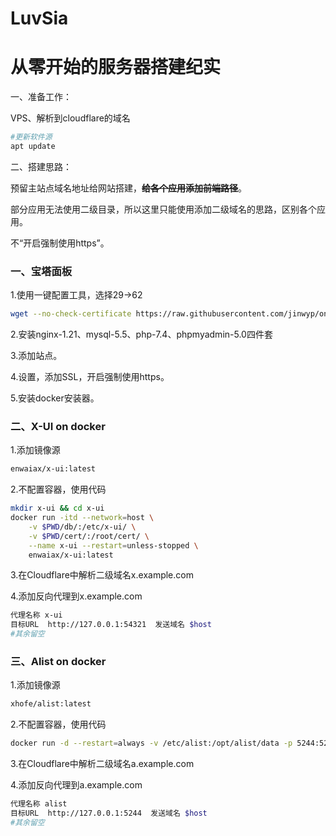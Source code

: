 # LuvSia 
# 从零开始的服务器搭建纪实

一、准备工作：

VPS、解析到cloudflare的域名

```bash
#更新软件源
apt update
```
二、搭建思路：

预留主站点域名地址给网站搭建，**~~给各个应用添加前端路径~~**。

部分应用无法使用二级目录，所以这里只能使用添加二级域名的思路，区别各个应用。

不“开启强制使用https”。

### 一、宝塔面板 
1.使用一键配置工具，选择29→62
```bash
wget --no-check-certificate https://raw.githubusercontent.com/jinwyp/one_click_script/master/trojan_v2ray_install.sh && chmod +x ./trojan_v2ray_install.sh && ./trojan_v2ray_install.sh
```
2.安装nginx-1.21、mysql-5.5、php-7.4、phpmyadmin-5.0四件套

3.添加站点。

4.设置，添加SSL，开启强制使用https。

5.安装docker安装器。

### 二、X-UI on docker

1.添加镜像源
```bash
enwaiax/x-ui:latest
```
2.不配置容器，使用代码
```bash
mkdir x-ui && cd x-ui
docker run -itd --network=host \
    -v $PWD/db/:/etc/x-ui/ \
    -v $PWD/cert/:/root/cert/ \
    --name x-ui --restart=unless-stopped \
    enwaiax/x-ui:latest
```

3.在Cloudflare中解析二级域名x.example.com

4.添加反向代理到x.example.com
```bash
代理名称 x-ui
目标URL  http://127.0.0.1:54321  发送域名 $host
#其余留空
```

### 三、Alist on docker

1.添加镜像源
```bash
xhofe/alist:latest
```
2.不配置容器，使用代码
```bash
docker run -d --restart=always -v /etc/alist:/opt/alist/data -p 5244:5244 --name="alist" xhofe/alist:latest
```

3.在Cloudflare中解析二级域名a.example.com

4.添加反向代理到a.example.com
```bash
代理名称 alist
目标URL  http://127.0.0.1:5244  发送域名 $host
#其余留空
```



